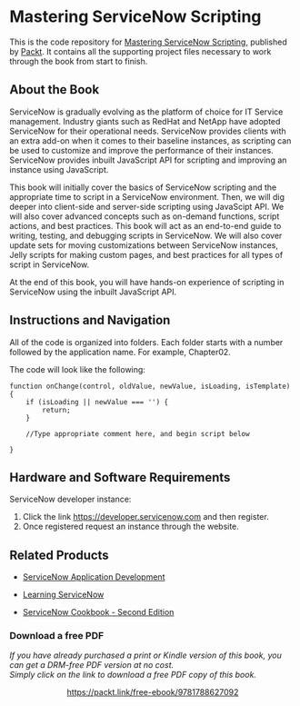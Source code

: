 


# Mastering ServiceNow Scripting
This is the code repository for [Mastering ServiceNow Scripting](https://www.packtpub.com/virtualization-and-cloud/mastering-servicenow-scripting?utm_source=github&utm_medium=repository&utm_content=9781788627092), published by [Packt](https://www.packtpub.com/?utm_source=github). It contains all the supporting project files necessary to work through the book from start to finish.
## About the Book
ServiceNow is gradually evolving as the platform of choice for IT Service management. Industry giants such as RedHat and NetApp have adopted ServiceNow for their operational needs. ServiceNow provides clients with an extra add-on when it comes to their baseline instances, as scripting can be used to customize and improve the performance of their instances. ServiceNow provides inbuilt JavaScript API for scripting and improving an instance using JavaScript.

This book will initially cover the basics of ServiceNow scripting and the appropriate time to script in a ServiceNow environment. Then, we will dig deeper into client-side and server-side scripting using JavaScipt API. We will also cover advanced concepts such as on-demand functions, script actions, and best practices. This book will act as an end-to-end guide to writing, testing, and debugging scripts in ServiceNow. We will also cover update sets for moving customizations between ServiceNow instances, Jelly scripts for making custom pages, and best practices for all types of script in ServiceNow.

At the end of this book, you will have hands-on experience of scripting in ServiceNow using the inbuilt JavaScript API.
## Instructions and Navigation
All of the code is organized into folders. Each folder starts with a number followed by the application name. For example, Chapter02.

The code will look like the following:
```
function onChange(control, oldValue, newValue, isLoading, isTemplate) {
    if (isLoading || newValue === '') {
        return;
    }

    //Type appropriate comment here, and begin script below

}
```
## Hardware and Software Requirements

ServiceNow developer instance:
1. Click the link https://developer.servicenow.com and then register.
2. Once registered request an instance through the website.


## Related Products
* [ServiceNow Application Development](https://www.packtpub.com/virtualization-and-cloud/servicenow-application-development?utm_source=github&utm_medium=repository&utm_content=9781787128712)

* [Learning ServiceNow](https://www.packtpub.com/networking-and-servers/learning-servicenow?utm_source=github&utm_medium=repository&utm_content=9781785883323)

* [ServiceNow Cookbook - Second Edition](https://www.packtpub.com/virtualization-and-cloud/servicenow-cookbook-second-edition?utm_source=github&utm_medium=repository&utm_content=9781788834056)
### Download a free PDF

 <i>If you have already purchased a print or Kindle version of this book, you can get a DRM-free PDF version at no cost.<br>Simply click on the link to download a free PDF copy of this book.</i>
<p align="center"> <a href="https://packt.link/free-ebook/9781788627092">https://packt.link/free-ebook/9781788627092 </a> </p>